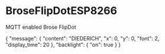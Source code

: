 # BroseFlipDotESP8266
MQTT enabled Brose FlipDot

{
	"message": {
		"content": "DIEDERICH",
		"x": 0,
		"y": 0,
		"font": 2,
		"display_time": 20
	},
	"backlight": {
		"on": true
	}
}
